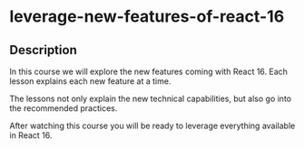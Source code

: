 # leverage-new-features-of-react-16


## Description
In this course we will explore the new features coming with React 16. Each lesson explains each new feature at a time.

The lessons not only explain the new technical capabilities, but also go into the recommended practices.

After watching this course you will be ready to leverage everything available in React 16.